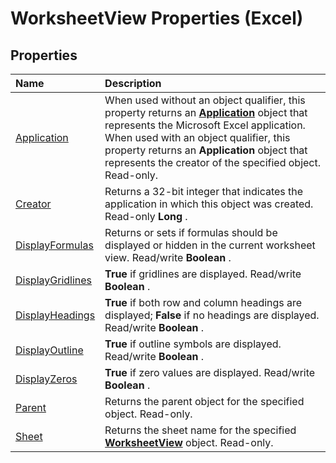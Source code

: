 
# WorksheetView Properties (Excel)

## Properties



|**Name**|**Description**|
|:-----|:-----|
|[Application](6cfdce2e-9a70-c91b-5528-134963efbd36.md)|When used without an object qualifier, this property returns an  **[Application](19b73597-5cf9-4f56-8227-b5211f657f6f.md)** object that represents the Microsoft Excel application. When used with an object qualifier, this property returns an **Application** object that represents the creator of the specified object. Read-only.|
|[Creator](474ee0e7-1fe2-200c-c49d-fd9418138a40.md)|Returns a 32-bit integer that indicates the application in which this object was created. Read-only  **Long** .|
|[DisplayFormulas](91973484-79ad-dc07-ed9f-65d20d4e82ba.md)|Returns or sets if formulas should be displayed or hidden in the current worksheet view. Read/write  **Boolean** .|
|[DisplayGridlines](60cc2877-6332-3bb5-56f3-f98a4a7beae6.md)| **True** if gridlines are displayed. Read/write **Boolean** .|
|[DisplayHeadings](2572f6bf-c309-aadb-7c66-26016087ed96.md)| **True** if both row and column headings are displayed; **False** if no headings are displayed. Read/write **Boolean** .|
|[DisplayOutline](a1f75888-bc95-7aea-a34b-e75d73c406db.md)| **True** if outline symbols are displayed. Read/write **Boolean** .|
|[DisplayZeros](7adc9302-f937-326b-40b1-feb031799736.md)| **True** if zero values are displayed. Read/write **Boolean** .|
|[Parent](fc7f2258-0b36-c18f-e324-1eaac5b99494.md)|Returns the parent object for the specified object. Read-only.|
|[Sheet](78fc5918-fcd8-d98a-7cc1-df8734127900.md)|Returns the sheet name for the specified  **[WorksheetView](9af65167-f9de-5c4f-6005-8debf96e54de.md)** object. Read-only.|
